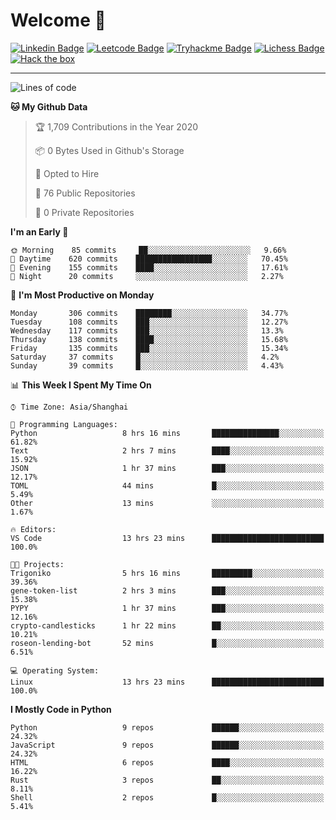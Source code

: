 # Welcome 👋

[![Linkedin Badge](https://img.shields.io/badge/-PedroTorres-blue?style=flat-square&logo=Linkedin&logoColor=white&link=https://www.linkedin.com/in/PedroTorres/)](https://www.linkedin.com/in/pedro-torres-cruz/)
[![Leetcode Badge](https://img.shields.io/badge/profile-leetcode-green)](https://leetcode.com/corfucinas/)
[![Tryhackme Badge](https://img.shields.io/badge/profile-tryhackme-blue)](https://tryhackme.com/p/Corfucinas/)
[![Lichess Badge](https://img.shields.io/badge/challenge_me-lichess-yellow)](https://lichess.org/@/Corfucinas)
[![Hack the box](https://img.shields.io/badge/hack_the_box-profile-red)](https://www.hackthebox.eu/profile/375826)

---

<!--START_SECTION:waka-->
![Lines of code](https://img.shields.io/badge/From%20Hello%20World%20I%27ve%20Written-1.3%20million%20lines%20of%20code-blue)

**🐱 My Github Data** 

> 🏆 1,709 Contributions in the Year 2020
 > 
> 📦 0 Bytes Used in Github's Storage 
 > 
> 💼 Opted to Hire
 > 
> 📜 76 Public Repositories 
 > 
> 🔑 0 Private Repositories  
 > 
**I'm an Early 🐤** 

```text
🌞 Morning    85 commits     ██░░░░░░░░░░░░░░░░░░░░░░░   9.66% 
🌆 Daytime    620 commits    █████████████████░░░░░░░░   70.45% 
🌃 Evening    155 commits    ████░░░░░░░░░░░░░░░░░░░░░   17.61% 
🌙 Night      20 commits     ░░░░░░░░░░░░░░░░░░░░░░░░░   2.27%

```
📅 **I'm Most Productive on Monday** 

```text
Monday       306 commits    ████████░░░░░░░░░░░░░░░░░   34.77% 
Tuesday      108 commits    ███░░░░░░░░░░░░░░░░░░░░░░   12.27% 
Wednesday    117 commits    ███░░░░░░░░░░░░░░░░░░░░░░   13.3% 
Thursday     138 commits    ████░░░░░░░░░░░░░░░░░░░░░   15.68% 
Friday       135 commits    ███░░░░░░░░░░░░░░░░░░░░░░   15.34% 
Saturday     37 commits     █░░░░░░░░░░░░░░░░░░░░░░░░   4.2% 
Sunday       39 commits     █░░░░░░░░░░░░░░░░░░░░░░░░   4.43%

```


📊 **This Week I Spent My Time On** 

```text
⌚︎ Time Zone: Asia/Shanghai

💬 Programming Languages: 
Python                   8 hrs 16 mins       ███████████████░░░░░░░░░░   61.82% 
Text                     2 hrs 7 mins        ████░░░░░░░░░░░░░░░░░░░░░   15.92% 
JSON                     1 hr 37 mins        ███░░░░░░░░░░░░░░░░░░░░░░   12.17% 
TOML                     44 mins             █░░░░░░░░░░░░░░░░░░░░░░░░   5.49% 
Other                    13 mins             ░░░░░░░░░░░░░░░░░░░░░░░░░   1.67%

🔥 Editors: 
VS Code                  13 hrs 23 mins      █████████████████████████   100.0%

🐱‍💻 Projects: 
Trigoniko                5 hrs 16 mins       █████████░░░░░░░░░░░░░░░░   39.36% 
gene-token-list          2 hrs 3 mins        ███░░░░░░░░░░░░░░░░░░░░░░   15.38% 
PYPY                     1 hr 37 mins        ███░░░░░░░░░░░░░░░░░░░░░░   12.16% 
crypto-candlesticks      1 hr 22 mins        ██░░░░░░░░░░░░░░░░░░░░░░░   10.21% 
roseon-lending-bot       52 mins             █░░░░░░░░░░░░░░░░░░░░░░░░   6.51%

💻 Operating System: 
Linux                    13 hrs 23 mins      █████████████████████████   100.0%

```

**I Mostly Code in Python** 

```text
Python                   9 repos             ██████░░░░░░░░░░░░░░░░░░░   24.32% 
JavaScript               9 repos             ██████░░░░░░░░░░░░░░░░░░░   24.32% 
HTML                     6 repos             ████░░░░░░░░░░░░░░░░░░░░░   16.22% 
Rust                     3 repos             ██░░░░░░░░░░░░░░░░░░░░░░░   8.11% 
Shell                    2 repos             █░░░░░░░░░░░░░░░░░░░░░░░░   5.41%

```



<!--END_SECTION:waka-->
